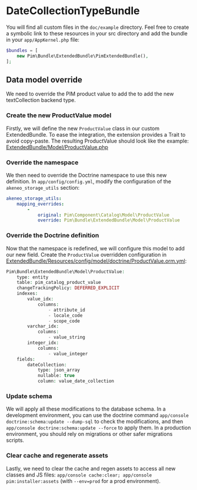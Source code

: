 # DateCollectionTypeBundle

You will find all custom files in the `doc/example` directory.
Feel free to create a symbolic link to these resources in your src directory and add the bundle in your `app/AppKernel.php` file:
```php
$bundles = [
    new Pim\Bundle\ExtendedBundle\PimExtendedBundle(),
];
```


## Data model override
We need to override the PIM product value to add the to add the new textCollection backend type.

### Create the new ProductValue model
Firstly, we will define the new `ProductValue` class in our custom ExtendedBundle. To ease the integration,
the extension provides a Trait to avoid copy-paste.
The resulting ProductValue should look like the example: [ExtendedBundle/Model/ProductValue.php](example/Pim/Bundle/ExtendedBundle/Model/ProductValue.php)

### Override the namespace
We then need to override the Doctrine namespace to use this new definition.
In `app/config/config.yml`, modify the configuration of the `akeneo_storage_utils` section:

```yml
akeneo_storage_utils:
    mapping_overrides:
        -
            original: Pim\Component\Catalog\Model\ProductValue
            override: Pim\Bundle\ExtendedBundle\Model\ProductValue
```

### Override the Doctrine definition
Now that the namespace is redefined, we will configure this model to add our new field.
Create the `ProductValue` overridden configuration in [ExtendedBundle/Resources/config/model/doctrine/ProductValue.orm.yml](example/Pim/Bundle/ExtendedBundle/Resources/config/model/doctrine/ProductValue.orm.yml):

```php
Pim\Bundle\ExtendedBundle\Model\ProductValue:
    type: entity
    table: pim_catalog_product_value
    changeTrackingPolicy: DEFERRED_EXPLICIT
    indexes:
        value_idx:
            columns:
                - attribute_id
                - locale_code
                - scope_code
        varchar_idx:
            columns:
                - value_string
        integer_idx:
            columns:
                - value_integer
    fields:
        dateCollection:
            type: json_array
            nullable: true
            column: value_date_collection
```

### Update schema
We will apply all these modifications to the database schema. In a development environment, you can use the
doctrine command `app/console doctrine:schema:update --dump-sql` to check the modifications, 
and then `app/console doctrine:schema:update --force` to apply them. In a production environment, 
you should rely on migrations or other safer migrations scripts. 

### Clear cache and regenerate assets
Lastly, we need to clear the cache and regen assets to access all new classes and JS files: 
`app/console cache:clear; app/console pim:installer:assets` (with `--env=prod` for a prod environment).
